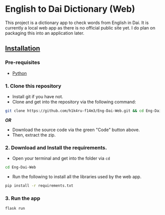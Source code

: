 # English to Dai Dictionary (Web)
This project is a dictionary app to check words from English in Dai. It is currently a local web app as there is no official public site yet. I do plan on packaging this into an application later.

## <ins>Installation</ins>
### Pre-requisites
- [Python](https://www.python.org/downloads/)

### 1. Clone this repository
- Install git if you have not.
- Clone and get into the repository via the following command:
```bash
git clone https://github.com/h1k4ru-f14m3/Eng-Dai-Web.git && cd Eng-Dai-Web
```
***OR***
- Download the source code via the green "Code" button above.
- Then, extract the zip.

### 2. Download and Install the requirements.
- Open your terminal and get into the folder via `cd`
```bash
cd Eng-Dai-Web
```
- Run the following to install all the libraries used by the web app.
```bash
pip install -r requirements.txt
```

### 3. Run the app
```bash
flask run
```
